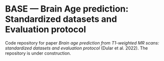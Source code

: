 # BASE — Brain Age prediction: Standardized datasets and Evaluation protocol

Code repository for paper *Brain age prediction from T1-weighted MR scans: standardized datasets and evaluation protocol* (Dular et al. 2022).
The repository is under construction. 

